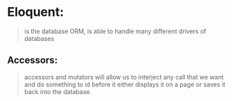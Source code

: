 # Eloquent: 
> is the database ORM, is able to handle many different drivers of databases  

## Accessors:

> accessors and mutators will allow us to interject any call that we want and do something to id before it either displays it on a page or saves it back into the database.  